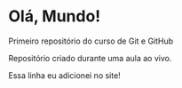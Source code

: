 # Olá, Mundo!
 Primeiro repositório do curso de Git e GitHub

 Repositório criado durante uma aula ao vivo.

 Essa linha eu adicionei no site!
